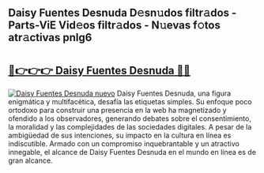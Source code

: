## Daisy Fuentes Desnuda D𝚎sn𝚞dos filtr𝚊dos - Parts-ViE Vid𝚎os filtr𝚊dos - N𝚞evas f𝚘tos atr𝚊ctivas pnlg6

# <h2><a href="http://mb12oac.tromn.icu/?c=Daisy+Fuentes+Desnuda">🔗👉👉👉 Daisy Fuentes Desnuda 🔗🔗</a></h2>

[![Daisy Fuentes Desnuda nuevo](https://i.imgur.com/pEAQMta.gif)](http://mb12oac.tromn.icu/?c=Daisy+Fuentes+Desnuda)
Daisy Fuentes Desnuda, una figura enigmática y multifacética, desafía las etiquetas simples. Su enfoque poco ortodoxo para construir una presencia en la web ha magnetizado y ofendido a los observadores, generando debates sobre el consentimiento, la moralidad y las complejidades de las sociedades digitales. A pesar de la ambigüedad de sus intenciones, su impacto en la cultura en línea es indiscutible. Armado con un compromiso inquebrantable y un atractivo innegable, el alcance de Daisy Fuentes Desnuda en el mundo en línea es de gran alcance.
